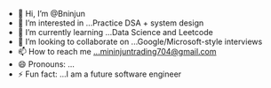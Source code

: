 - 👋 Hi, I’m @Bninjun
- 👀 I’m interested in ...Practice DSA + system design
- 🌱 I’m currently learning ...Data Science and Leetcode
- 💞️ I’m looking to collaborate on ...Google/Microsoft-style interviews
- 📫 How to reach me ...mininjuntrading704@gmail.com
- 😄 Pronouns: ...
- ⚡ Fun fact: ...I am a future software engineer

<!---
Bninjun/Bninjun is a ✨ special ✨ repository because its `README.md` (this file) appears on your GitHub profile.
You can click the Preview link to take a look at your changes.
--->
